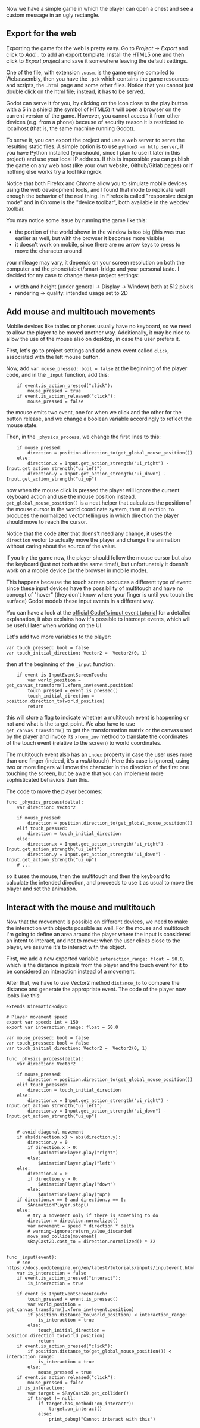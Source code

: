Now we have a simple game in which the player can open a chest and see a custom message in an ugly rectangle.

## Export for the web
Exporting the game for the web is pretty easy. Go to *Project -> Export* and click to *Add...* to add an export template. Install the HTML5 one and then click to *Export project* and save it somewhere leaving the default settings.

One of the file, with extension `.wasm`, is the game engine compiled to Webassembly, then you have the `.pck` which contains the game resources and scripts, the `.html` page and some other files. Notice that you cannot just double click on the html file; instead, it has to be served.

Godot can serve it for you, by clicking on the icon close to the play button with a 5 in a shield (the symbol of HTML5) it will open a browser on the current version of the game. However, you cannot access it from other devices (e.g. from a phone) because of security reason it is restricted to localhost (that is, the same machine running Godot).

To serve it, you can export the project and use a web server to serve the resulting static files. A simple option is to use `python3 -m http.server`, if you have Python installed (you should, since I plan to use it later in this project) and use your local IP address. If this is impossible you can publish the game on any web host (like your own website, Github/Gitlab pages) or if nothing else works try a tool like ngrok.

Notice that both Firefox and Chrome allow you to simulate mobile devices using the web development tools, and I found that mode to replicate well enough the behavior of the real thing. In Firefox is called "responsive design mode" and in Chrome is the "device toolbar", both available in the webdev toolbar.

You may notice some issue by running the game like this:
* the portion of the world shown in the window is too big (this was true earlier as well, but with the browser it becomes more visible)
* it doesn't work on mobile, since there are no arrow keys to press to move the character around

your mileage may vary, it depends on your screen resolution on both the computer and the phone/tablet/smart-fridge and your personal taste. I decided for my case to change these project settings:

* width and height (under general -> Display -> Window) both at 512 pixels
* rendering -> quality: intended usage set to 2D

## Add mouse and multitouch movements

Mobile devices like tables or phones usually have no keyboard, so we need to allow the player to be moved another way. Additionally, it may be nice to allow the use of the mouse also on desktop, in case the user prefers it.

First, let's go to project settings and add a new event called `click`, associated with the left mouse button.

Now, add `var mouse_pressed: bool = false` at the beginning of the player code, and in the `_input` function, add this:

```GDScript
	if event.is_action_pressed("click"):
		mouse_pressed = true
	if event.is_action_released("click"):
		mouse_pressed = false
```

the mouse emits two event, one for when we click and the other for the button release, and we change a boolean variable accordingly to reflect the mouse state.

Then, in the `_physics_process`, we change the first lines to this:

```GDScript
	if mouse_pressed:
		direction = position.direction_to(get_global_mouse_position())
	else:
		direction.x = Input.get_action_strength("ui_right") - Input.get_action_strength("ui_left")
		direction.y = Input.get_action_strength("ui_down") - Input.get_action_strength("ui_up")
```

now when the mouse click is pressed the player will ignore the current keyboard action and use the mouse position instead. `get_global_mouse_position()` is a neat helper that calculates the position of the mouse cursor in the world coordinate system, then `direction_to` produces the normalized vector telling us in which direction the player should move to reach the cursor.

Notice that the code after that doens't need any change, it uses the `direction` vector to actually move the player and change the animation without caring about the source of the value.

If you try the game now, the player should follow the mouse cursor but also the keyboard (just not both at the same time!), but unfortunately it doesn't work on a mobile device (or the browser in mobile mode).

This happens because the touch screen produces a different type of event: since these input devices have the possibility of multitouch and have no concept of "hover" (they don't know where your finger is until you touch the surface) Godot models these input events in a different way.

You can have a look at the [official Godot's input event tutorial](https://docs.godotengine.org/en/latest/tutorials/inputs/inputevent.html) for a detailed explanation, it also explains how it's possible to intercept events, which will be useful later when working on the UI.

Let's add two more variables to the player:

```GDScript
var touch_pressed: bool = false
var touch_initial_direction: Vector2 =  Vector2(0, 1)
```

then at the beginning of the `_input` function:

```GDScript
	if event is InputEventScreenTouch:
		var world_position = get_canvas_transform().xform_inv(event.position)
		touch_pressed = event.is_pressed()
		touch_initial_direction = position.direction_to(world_position)
		return
```

this will store a flag to indicate whether a multitouch event is happening or not and what is the target point. We also have to use `get_canvas_transform()` to get the transformation matrix or the canvas used by the player and invoke its `xform_inv` method to translate the coordinates of the touch event (relative to the screen) to world coordinates.

The multitouch event also has an `index` property in case the user uses more than one finger (indeed, it's a *multi* touch). Here this case is ignored, using two or more fingers will move the character in the direction of the first one touching the screen, but be aware that you can implement more sophisticated behaviors than this.

The code to move the player becomes:

```GDScript
func _physics_process(delta):
	var direction: Vector2

	if mouse_pressed:
		direction = position.direction_to(get_global_mouse_position())
	elif touch_pressed:
		direction = touch_initial_direction
	else:
		direction.x = Input.get_action_strength("ui_right") - Input.get_action_strength("ui_left")
		direction.y = Input.get_action_strength("ui_down") - Input.get_action_strength("ui_up")
    # ...
```

so it uses the mouse, then the multitouch and then the keyboard to calculate the intended direction, and proceeds to use it as usual to move the player and set the animation.

## Interact with the mouse and multitouch

Now that the movement is possible on different devices, we need to make the interaction with objects possible as well.
For the mouse and multitouch I'm going to define an area around the player where the input is considered an intent to interact, and not to move: when the user clicks close to the player, we assume it's to interact with the object.

First, we add a new exported variable `interaction_range: float = 50.0`, which is the distance in pixels from the player and the touch event for it to be considered an interaction instead of a movement.

After that, we have to use Vector2 method `distance_to` to compare the distance and generate the appropriate event.
The code of the player now looks like this:

```GDScript
extends KinematicBody2D

# Player movement speed
export var speed: int = 150
export var interaction_range: float = 50.0

var mouse_pressed: bool = false
var touch_pressed: bool = false
var touch_initial_direction: Vector2 =  Vector2(0, 1)

func _physics_process(delta):
	var direction: Vector2

	if mouse_pressed:
		direction = position.direction_to(get_global_mouse_position())
	elif touch_pressed:
		direction = touch_initial_direction
	else:
		direction.x = Input.get_action_strength("ui_right") - Input.get_action_strength("ui_left")
		direction.y = Input.get_action_strength("ui_down") - Input.get_action_strength("ui_up")


	# avoid diagonal movement
	if abs(direction.x) > abs(direction.y):
		direction.y = 0
		if direction.x > 0:
			$AnimationPlayer.play("right")
		else:
			$AnimationPlayer.play("left")
	else:
		direction.x = 0
		if direction.y > 0:
			$AnimationPlayer.play("down")
		else:
			$AnimationPlayer.play("up")
	if direction.x == 0 and direction.y == 0:
		$AnimationPlayer.stop()
	else:
		# try a movement only if there is something to do
		direction = direction.normalized()
		var movement = speed * direction * delta
		# warning-ignore:return_value_discarded
		move_and_collide(movement)
		$RayCast2D.cast_to = direction.normalized() * 32


func _input(event):
	# see https://docs.godotengine.org/en/latest/tutorials/inputs/inputevent.html
	var is_interaction = false
	if event.is_action_pressed("interact"):
		is_interaction = true

	if event is InputEventScreenTouch:
		touch_pressed = event.is_pressed()
		var world_position = get_canvas_transform().xform_inv(event.position)
		if position.distance_to(world_position) < interaction_range:
			is_interaction = true
		else:
			touch_initial_direction = position.direction_to(world_position)
			return
	if event.is_action_pressed("click"):
		if position.distance_to(get_global_mouse_position()) < interaction_range:
			is_interaction = true
		else:
			mouse_pressed = true
	if event.is_action_released("click"):
		mouse_pressed = false
	if is_interaction:
		var target = $RayCast2D.get_collider()
		if target != null:
			if target.has_method("on_interact"):
				target.on_interact()
			else:
				print_debug("Cannot interact with this")

```
